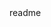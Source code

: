<snippet>
  <content><![CDATA[
# ${1:Dental Coordination Web Application}
TODO: Write a project description
## Usage
TODO: Write usage instructions
## History
TODO: Write history
## Credits
TODO: Write credits
]]></content>
  <tabTrigger>readme</tabTrigger>
</snippet>